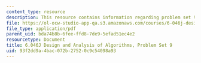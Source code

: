 ```yaml
---
content_type: resource
description: This resource contains information regarding problem set 9.
file: https://ol-ocw-studio-app-qa.s3.amazonaws.com/courses/6-046j-design-and-analysis-of-algorithms-spring-2012/93f2dd9a4bac072b27520c9c54098a93_MIT6_046JS12_ps9.pdf
file_type: application/pdf
parent_uid: bda74b8b-6fee-ffd8-7de9-5efad51ec4e2
resourcetype: Document
title: 6.046J Design and Analysis of Algorithms, Problem Set 9
uid: 93f2dd9a-4bac-072b-2752-0c9c54098a93
---
```

